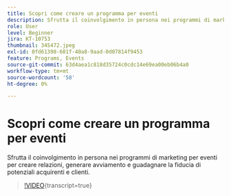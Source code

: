 ```yaml
---
title: Scopri come creare un programma per eventi
description: Sfrutta il coinvolgimento in persona nei programmi di marketing per eventi per creare relazioni, generare avviamento e guadagnare la fiducia di potenziali acquirenti e clienti.
role: User
level: Beginner
jira: KT-10753
thumbnail: 345472.jpeg
exl-id: 0fd61398-601f-40a8-9aad-0d07814f9453
feature: Programs, Events
source-git-commit: 63d4aea1c818d35724c0cdc14e69ea00eb06b4a0
workflow-type: tm+mt
source-wordcount: '58'
ht-degree: 0%

---
```


# Scopri come creare un programma per eventi

Sfrutta il coinvolgimento in persona nei programmi di marketing per eventi per creare relazioni, generare avviamento e guadagnare la fiducia di potenziali acquirenti e clienti.

>[!VIDEO](https://video.tv.adobe.com/v/3411683/?quality=12&learn=on&captions=ita){transcript=true}
